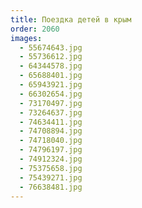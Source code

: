 ```yaml
---
title: Поездка детей в крым
order: 2060
images:
  - 55674643.jpg
  - 55736612.jpg
  - 64344578.jpg
  - 65688401.jpg
  - 65943921.jpg
  - 66302654.jpg
  - 73170497.jpg
  - 73264637.jpg
  - 74634411.jpg
  - 74708894.jpg
  - 74718040.jpg
  - 74796197.jpg
  - 74912324.jpg
  - 75375658.jpg
  - 75439271.jpg
  - 76638481.jpg
---
```

